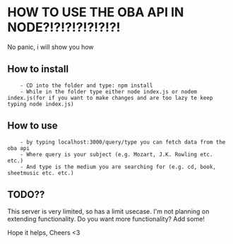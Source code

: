 # HOW TO USE THE OBA API IN NODE?!?!?!?!?!?!?!

No panic, i will show you how


## How to install

```
	- CD into the folder and type: npm install
	- While in the folder type either node index.js or nodem index.js(for if you want to make changes and are too lazy te keep typing node index.js)

```

## How to use

```
	- by typing localhost:3000/query/type you can fetch data from the oba api
	- Where query is your subject (e.g. Mozart, J.K. Rowling etc. etc.)
	- And type is the medium you are searching for (e.g. cd, book, sheetmusic etc. etc.)
```

## TODO??

This server is very limited, so has a limit usecase. I'm not planning on extending functionality. Do you want more functionality? Add some!

Hope it helps, Cheers <3
